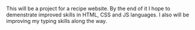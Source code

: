 This will be a project for a recipe website.
By the end of it I hope to demenstrate improved skills in HTML, CSS and JS languages.
I also will be improving my typing skills along the way.